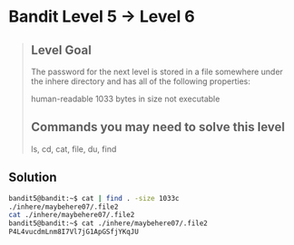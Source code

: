 # Bandit Level 5 → Level 6
> ## Level Goal
>
>The password for the next level is stored in a file somewhere under the inhere directory and has all of the following properties:
>
>human-readable
>1033 bytes in size
> not executable
>
> ## Commands you may need to solve this level
>
> ls, cd, cat, file, du, find

## Solution
```bash
bandit5@bandit:~$ cat | find . -size 1033c
./inhere/maybehere07/.file2
cat ./inhere/maybehere07/.file2
bandit5@bandit:~$ cat ./inhere/maybehere07/.file2 
P4L4vucdmLnm8I7Vl7jG1ApGSfjYKqJU
```